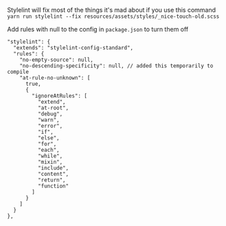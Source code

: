 Stylelint will fix most of the things it's mad about if you use this command
`yarn run stylelint --fix resources/assets/styles/_nice-touch-old.scss`  
  
Add rules with null to the config in `package.json` to turn them off
```
"stylelint": {
  "extends": "stylelint-config-standard",
  "rules": {
    "no-empty-source": null,
    "no-descending-specificity": null, // added this temporarily to compile
    "at-rule-no-unknown": [
      true,
      {
        "ignoreAtRules": [
          "extend",
          "at-root",
          "debug",
          "warn",
          "error",
          "if",
          "else",
          "for",
          "each",
          "while",
          "mixin",
          "include",
          "content",
          "return",
          "function"
        ]
      }
    ]
  }
},
```